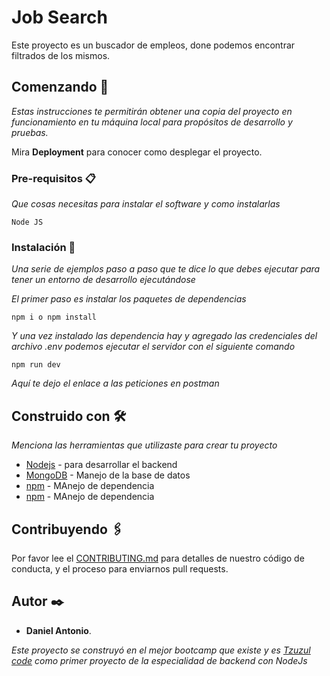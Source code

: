 # Job Search

Este proyecto es un buscador de empleos, done podemos encontrar filtrados de los mismos.

## Comenzando 🚀

_Estas instrucciones te permitirán obtener una copia del proyecto en funcionamiento en tu máquina local para propósitos de desarrollo y pruebas._

Mira **Deployment** para conocer como desplegar el proyecto.

### Pre-requisitos 📋

_Que cosas necesitas para instalar el software y como instalarlas_

```
Node JS
```

### Instalación 🔧

_Una serie de ejemplos paso a paso que te dice lo que debes ejecutar para tener un entorno de desarrollo ejecutándose_

_El primer paso es instalar los paquetes de dependencias_

```
npm i o npm install
```

_Y una vez instalado las dependencia hay y agregado las credenciales del archivo .env podemos ejecutar el servidor con el siguiente comando_

```
npm run dev
```

_Aquí te dejo el enlace a las peticiones en postman_

## Construido con 🛠️

_Menciona las herramientas que utilizaste para crear tu proyecto_

- [Nodejs]() - para desarrollar el backend
- [MongoDB]() - Manejo de la base de datos
- [npm]() - MAnejo de dependencia
- [npm]() - MAnejo de dependencia

## Contribuyendo 🖇️

Por favor lee el [CONTRIBUTING.md](https://gist.github.com/villanuevand/xxxxxx) para detalles de nuestro código de conducta, y el proceso para enviarnos pull requests.

## Autor ✒️

- **Daniel Antonio**.

_Este proyecto se construyó en el mejor bootcamp que existe y es [Tzuzul code](https://www.tzuzulcode.com/) como primer proyecto de la especialidad de backend con NodeJs_

